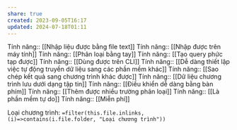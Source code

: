 ```yaml
---
share: true
created: 2023-09-05T16:17
updated: 2024-07-18T01:11
---
```

Tính năng:: [[Nhập liệu được bằng file text]]
Tính năng:: [[Nhập được trên máy tính]]
Tính năng:: [[Phân loại bằng tay]]
Tính năng:: [[Tạo query phức tạp được]]
Tính năng:: [[Dùng được trên CLI]]
Tính năng:: [[Dễ dàng thiết lập việc tự động truyền dữ liệu sang các phần mềm khác]]
Tính năng:: [[Sao chép kết quả sang chương trình khác được]]
Tính năng:: [[Dữ liệu chương trình lưu dưới dạng tập tin]]
Tính năng:: [[Điều khiển dễ dàng bằng bàn phím]]
Tính năng:: [[Thêm được nhiều trường phân loại]]
Tính năng:: [[Là phần mềm tự do]]
Tính năng:: [[Miễn phí]]

Loại chương trình: `=filter(this.file.inlinks, (i)=>contains(i.file.folder, "Loại chương trình"))`